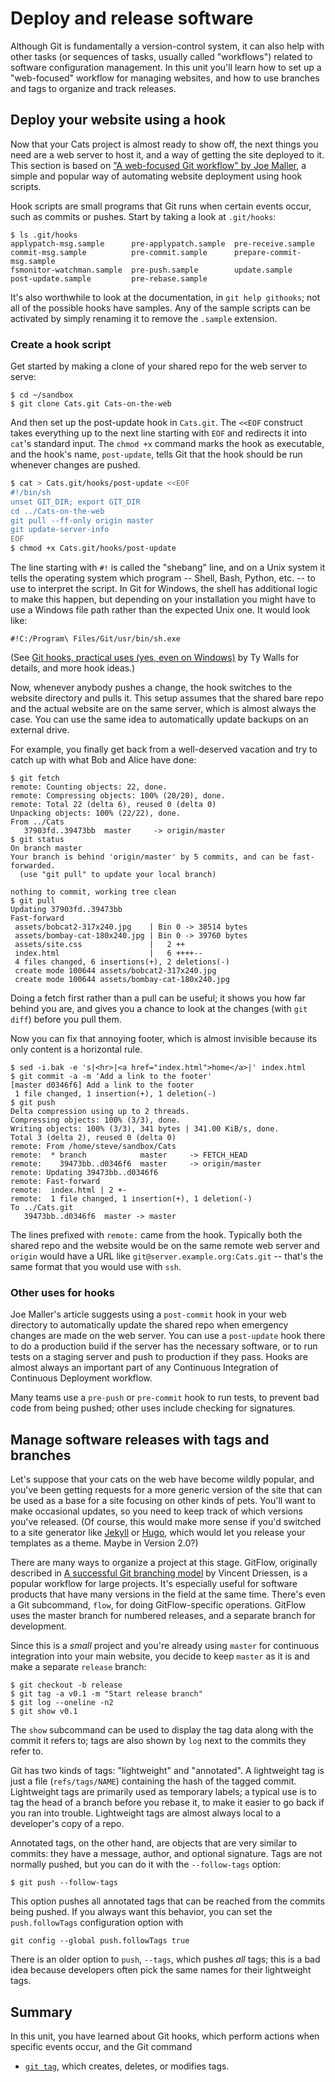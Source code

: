 # Deploy and release software

Although Git is fundamentally a version-control system, it can also help with
other tasks (or sequences of tasks, usually called "workflows") related to
software configuration management.  In this unit you'll learn how to set up a
"web-focused" workflow for managing websites, and how to use branches and tags
to organize and track releases.

## Deploy your website using a hook

Now that your Cats project is almost ready to show off, the next things you
need are a web server to host it, and a way of getting the site deployed to
it.  This section is based on <a
href="http://joemaller.com/990/a-web-focused-git-workflow/" >"A web-focused
Git workflow" by Joe Maller</a>, a simple and popular way of automating
website deployment using hook scripts.

Hook scripts are small programs that Git runs when certain events occur, such
as commits or pushes.  Start by taking a look at `.git/hooks`:

```
$ ls .git/hooks
applypatch-msg.sample	   pre-applypatch.sample  pre-receive.sample
commit-msg.sample	       pre-commit.sample      prepare-commit-msg.sample
fsmonitor-watchman.sample  pre-push.sample	      update.sample
post-update.sample	       pre-rebase.sample
```

It's also worthwhile to look at the documentation, in `git help githooks`; not
all of the possible hooks have samples.  Any of the sample scripts can be
activated by simply renaming it to remove the `.sample` extension.

### Create a hook script

Get started by making a clone of your shared repo for the web server to serve:

```
$ cd ~/sandbox
$ git clone Cats.git Cats-on-the-web
```

And then set up the post-update hook in `Cats.git`.  The `<<EOF` construct
takes everything up to the next line starting with `EOF` and redirects it into
`cat`'s standard input.  The `chmod +x` command marks the hook as executable,
and the hook's name, `post-update`, tells Git that the hook should be run
whenever changes are pushed.

```sh
$ cat > Cats.git/hooks/post-update <<EOF
#!/bin/sh
unset GIT_DIR; export GIT_DIR
cd ../Cats-on-the-web
git pull --ff-only origin master
git update-server-info
EOF
$ chmod +x Cats.git/hooks/post-update
```

The line starting with `#!` is called the "shebang" line, and on a Unix system
it tells the operating system which program -- Shell, Bash, Python, etc. -- to
use to interpret the script.  In Git for Windows, the shell has additional
logic to make this happen, but depending on your installation you might have
to use a Windows file path rather than the expected Unix one.  It would look
like:

```
#!C:/Program\ Files/Git/usr/bin/sh.exe
```

(See [Git hooks, practical uses (yes, even on
Windows)](https://www.tygertec.com/git-hooks-practical-uses-windows/) by Ty
Walls for details, and more hook ideas.)

Now, whenever anybody pushes a change, the hook switches to the website
directory and pulls it.  This setup assumes that the shared bare repo and the
actual website are on the same server, which is almost always the case.  You
can use the same idea to automatically update backups on an external drive.

For example, you finally get back from a well-deserved vacation and try to
catch up with what Bob and Alice have done:

```
$ git fetch
remote: Counting objects: 22, done.
remote: Compressing objects: 100% (20/20), done.
remote: Total 22 (delta 6), reused 0 (delta 0)
Unpacking objects: 100% (22/22), done.
From ../Cats
   37903fd..39473bb  master     -> origin/master
$ git status
On branch master
Your branch is behind 'origin/master' by 5 commits, and can be fast-forwarded.
  (use "git pull" to update your local branch)

nothing to commit, working tree clean
$ git pull
Updating 37903fd..39473bb
Fast-forward
 assets/bobcat2-317x240.jpg    | Bin 0 -> 38514 bytes
 assets/bombay-cat-180x240.jpg | Bin 0 -> 39760 bytes
 assets/site.css               |   2 ++
 index.html                    |   6 ++++--
 4 files changed, 6 insertions(+), 2 deletions(-)
 create mode 100644 assets/bobcat2-317x240.jpg
 create mode 100644 assets/bombay-cat-180x240.jpg
```

Doing a fetch first rather than a pull can be useful; it shows you how far
behind you are, and gives you a chance to look at the changes (with `git
diff`) before you pull them.

Now you can fix that annoying footer, which is almost invisible because its
only content is a horizontal rule.

```
$ sed -i.bak -e 's|<hr>|<a href="index.html">home</a>|' index.html
$ git commit -a -m 'Add a link to the footer'
[master d0346f6] Add a link to the footer
 1 file changed, 1 insertion(+), 1 deletion(-)
$ git push
Delta compression using up to 2 threads.
Compressing objects: 100% (3/3), done.
Writing objects: 100% (3/3), 341 bytes | 341.00 KiB/s, done.
Total 3 (delta 2), reused 0 (delta 0)
remote: From /home/steve/sandbox/Cats
remote:  * branch            master     -> FETCH_HEAD
remote:    39473bb..d0346f6  master     -> origin/master
remote: Updating 39473bb..d0346f6
remote: Fast-forward
remote:  index.html | 2 +-
remote:  1 file changed, 1 insertion(+), 1 deletion(-)
To ../Cats.git
   39473bb..d0346f6  master -> master
```

The lines prefixed with `remote:` came from the hook.  Typically both the
shared repo and the website would be on the same remote web server and
`origin` would have a URL like `git@server.example.org:Cats.git` -- that's the
same format that you would use with `ssh`.

### Other uses for hooks

Joe Maller's article suggests using a `post-commit` hook in your web directory
to automatically update the shared repo when emergency changes are made on the
web server.  You can use a `post-update` hook there to do a production build
if the server has the necessary software, or to run tests on a staging server
and push to production if they pass.  Hooks are almost always an important
part of any Continuous Integration of Continuous Deployment workflow.

Many teams use a `pre-push` or `pre-commit` hook to run tests, to prevent bad
code from being pushed; other uses include checking for signatures.


## Manage software releases with tags and branches

Let's suppose that your cats on the web have become wildly popular, and you've
been getting requests for a more generic version of the site that can be used
as a base for a site focusing on other kinds of pets.  You'll want to make
occasional updates, so you need to keep track of which versions you've
released.  (Of course, this would make more sense if you'd switched to a site
generator like [Jekyll](https://jekyllrb.com/) or [Hugo](https://gohugo.io/),
which would let you release your templates as a theme.  Maybe in Version 2.0?)

There are many ways to organize a project at this stage.  GitFlow, originally
described in [A successful Git branching
model](https://nvie.com/posts/a-successful-git-branching-model/) by Vincent
Driessen, is a popular workflow for large projects.  It's especially useful
for software products that have many versions in the field at the same time.
There's even a Git subcommand, `flow`, for doing GitFlow-specific operations.
GitFlow uses the master branch for numbered releases, and a separate branch
for development.

Since this is a *small* project and you're already using `master` for
continuous integration into your main website, you decide to keep `master` as
it is and make a separate `release` branch:

```
$ git checkout -b release
$ git tag -a v0.1 -m "Start release branch"
$ git log --oneline -n2
$ git show v0.1
```

The `show` subcommand can be used to display the tag data along with the
commit it refers to; tags are also shown by `log` next to the commits they
refer to.

Git has two kinds of tags: "lightweight" and "annotated".  A lightweight tag
is just a file (`refs/tags/NAME`) containing the hash of the tagged commit.
Lightweight tags are primarily used as temporary labels; a typical use is to
tag the head of a branch before you rebase it, to make it easier to go back if
you ran into trouble.  Lightweight tags are almost always local to a
developer's copy of a repo.

Annotated tags, on the other hand, are objects that are very similar to
commits: they have a message, author, and optional signature.  Tags are not
normally pushed, but you can do it with the `--follow-tags` option:

```
$ git push --follow-tags
```

This option pushes all annotated tags that can be reached from the commits
being pushed.  If you always want this behavior, you can set the
`push.followTags` configuration option with

```
git config --global push.followTags true
```

There is an older option to `push`, `--tags`, which pushes *all* tags; this is
a bad idea because developers often pick the same names for their lightweight
tags. 


## Summary

In this unit, you have learned about Git hooks, which perform actions when
specific events occur, and the Git command

* [`git tag`](https://git-scm.com/docs/git-tag),
 which creates, deletes, or modifies tags.
